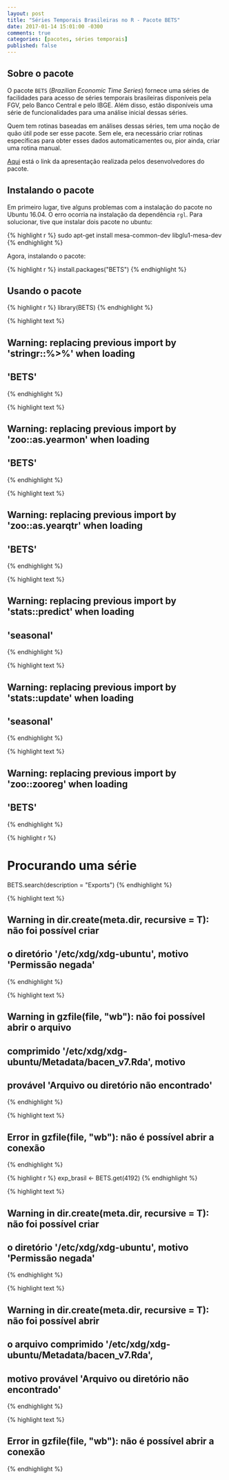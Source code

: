 ```yaml
---
layout: post
title: "Séries Temporais Brasileiras no R - Pacote BETS"
date: 2017-01-14 15:01:00 -0300
comments: true
categories: [pacotes, séries temporais]
published: false
---
```





## Sobre o pacote

O pacote `BETS` (_Brazilian Economic Time Series_) fornece uma séries de facilidades para acesso de séries temporais brasileiras disponíveis pela FGV, pelo Banco Central e pelo IBGE. Além disso, estão disponíveis uma série de funcionalidades para uma análise inicial dessas séries. 

Quem tem rotinas baseadas em análises dessas séries, tem uma noção de quão útil pode ser esse pacote. Sem ele, era necessário criar rotinas específicas para obter esses dados automaticamentes ou, pior ainda, criar uma rotina manual.

[Aqui](http://slides.com/johnazevedo/deck-5/fullscreen#/) está o link da apresentação realizada pelos desenvolvedores do pacote.

<!-- More -->


## Instalando o pacote

Em primeiro lugar, tive alguns problemas com a instalação do pacote no Ubuntu 16.04. O erro ocorria na instalação da dependência `rgl`. Para solucionar, tive que instalar dois pacote no ubuntu:


{% highlight r %}
sudo apt-get install mesa-common-dev libglu1-mesa-dev
{% endhighlight %}

Agora, instalando o pacote:


{% highlight r %}
install.packages("BETS")
{% endhighlight %}

## Usando o pacote


{% highlight r %}
library(BETS)
{% endhighlight %}



{% highlight text %}
## Warning: replacing previous import by 'stringr::%>%' when loading
## 'BETS'
{% endhighlight %}



{% highlight text %}
## Warning: replacing previous import by 'zoo::as.yearmon' when loading
## 'BETS'
{% endhighlight %}



{% highlight text %}
## Warning: replacing previous import by 'zoo::as.yearqtr' when loading
## 'BETS'
{% endhighlight %}



{% highlight text %}
## Warning: replacing previous import by 'stats::predict' when loading
## 'seasonal'
{% endhighlight %}



{% highlight text %}
## Warning: replacing previous import by 'stats::update' when loading
## 'seasonal'
{% endhighlight %}



{% highlight text %}
## Warning: replacing previous import by 'zoo::zooreg' when loading
## 'BETS'
{% endhighlight %}



{% highlight r %}
# Procurando uma série

BETS.search(description = "Exports")
{% endhighlight %}



{% highlight text %}
## Warning in dir.create(meta.dir, recursive = T): não foi possível criar
## o diretório '/etc/xdg/xdg-ubuntu', motivo 'Permissão negada'
{% endhighlight %}



{% highlight text %}
## Warning in gzfile(file, "wb"): não foi possível abrir o arquivo
## comprimido '/etc/xdg/xdg-ubuntu/Metadata/bacen_v7.Rda', motivo
## provável 'Arquivo ou diretório não encontrado'
{% endhighlight %}



{% highlight text %}
## Error in gzfile(file, "wb"): não é possível abrir a conexão
{% endhighlight %}



{% highlight r %}
exp_brasil <- BETS.get(4192)
{% endhighlight %}



{% highlight text %}
## Warning in dir.create(meta.dir, recursive = T): não foi possível criar
## o diretório '/etc/xdg/xdg-ubuntu', motivo 'Permissão negada'
{% endhighlight %}



{% highlight text %}
## Warning in dir.create(meta.dir, recursive = T): não foi possível abrir
## o arquivo comprimido '/etc/xdg/xdg-ubuntu/Metadata/bacen_v7.Rda',
## motivo provável 'Arquivo ou diretório não encontrado'
{% endhighlight %}



{% highlight text %}
## Error in gzfile(file, "wb"): não é possível abrir a conexão
{% endhighlight %}


